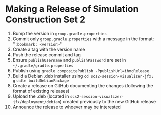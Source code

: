 # Making a Release of Simulation Construction Set 2
1. Bump the version in `group.gradle.properties`
2. Commit only `group.gradle.properties` with a message in the format: "`:bookmark: <version>`"
3. Create a tag with the version name
4. Push the release commit and tag
5. Ensure `publishUsername` and `publishPassword` are set in `~/.gradle/gradle.properties`
6. Publish using `gradle compositePublish -PpublishUrl=ihmcRelease`
7. Build a Debian .deb installer using `cd scs2-session-visualizer-jfx; gradle buildDebianPackage`
8. Create a release on GitHub documenting the changes (following the format of existing releases)
9. Upload the .deb (located in `scs2-session-visualizer-jfx/deployment/debian`) created previously to the new GitHub release
10. Announce the release to whoever may be interested